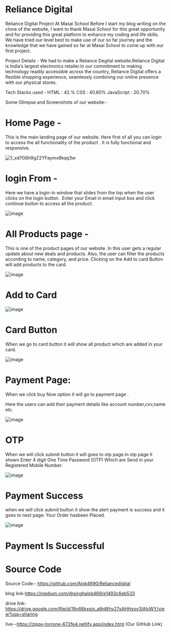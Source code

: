
# Reliance Digital

Reliance Digital Project At Masai School
Before I start my blog writing on the clone of the website, I want to thank Masai School for this great opportunity and for providing this great platform to enhance my coding and life skills.
We have tried our level best to make use of our so far journey and the knowledge that we have gained so far at Masai School to come up with our first project.

Project Details -
We had to make a Reliance Degital website.Reliance Digital is India’s largest electronics retailer.In our commitment to making technology readily accessible across the country, Reliance Digital offers a flexible shopping experience, seamlessly combining our online presence with our physical stores.

Tech Stacks used -
HTML : 42.%
CSS : 40.60%
JavaScript : 20.70%

Some Glimpse and Screenshots of our website:-

# Home Page -

This is the main landing page of our website. Here first of all you can login to access the all functionality of the product .
It is fully functional and responsive.

![1_xd7G6h9gZ2YFaymx8kqq3w](https://user-images.githubusercontent.com/99985669/192937296-d5c929ff-37f6-4750-9d83-63a3f0558849.png)


# login From -

Here we have a login-in window that slides from the top when the user clicks on the login button .
Enter your Email in email input box and click continue button to access all the product.

![image](https://user-images.githubusercontent.com/99985669/192937990-23ffafbd-d20c-469f-96da-fcc08ad03a18.png)

# All Products page -

This is one of the product pages of our website.
In this user gets a regular update about new deals and products.
Also, the user can filter the products according to name, category, and price.
Clicking on the Add to card Button will add products to the card.

![image](https://user-images.githubusercontent.com/99985669/192938036-b950e6cc-43e2-482c-bab4-62558042a165.png)

# Add to Card


![image](https://user-images.githubusercontent.com/99985669/192938076-7383a249-93c4-4139-bf2c-66af08938d12.png)


# Card Button
When we go to card button it will show all product which are added in your card.

![image](https://user-images.githubusercontent.com/99985669/192938135-0944c9d4-30bf-47d5-94d9-f92b997eb54b.png)

# Payment Page:
When we click buy Now option it will go to payment page .

Here the users can add their payment details like account number,cvv,name etc.

![image](https://user-images.githubusercontent.com/99985669/192938173-0254914e-aaf7-4fad-9dc6-9806b564ad3b.png)


# OTP
When we will click submit button it will goes to otp page.In otp page it shown Enter 4 digit One Time Password (OTP) Which are Send in your Registered Mobile Number.

![image](https://user-images.githubusercontent.com/99985669/192938215-ccb9fc64-0b2c-41e8-a9bf-3c86804964ed.png)


# Payment Success
when we will click submit button it show the alert payment is success and it goes to next page: Your Order hasbeen Placed.

![image](https://user-images.githubusercontent.com/99985669/192938235-d2f2258e-cba8-47b5-bb32-2fd408191cb1.png)


# Payment Is Successful

# Source Code
Source Code:- https://github.com/Alok4690/Reliancedigital

blog link-https://medium.com/@singhalok469/e1493c6eb533

drive link-https://drive.google.com/file/d/19v66kxpjy_a8nWhy27sAHHyoy3IAIcWY/view?usp=sharing

live--https://zippy-torrone-672fe4.netlify.app/index.html
(Our GitHub Link)
